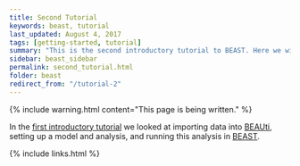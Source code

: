 ```yaml
---
title: Second Tutorial
keywords: beast, tutorial
last_updated: August 4, 2017
tags: [getting-started, tutorial]
summary: "This is the second introductory tutorial to BEAST. Here we will continue the analysis from the first tutorial looking at the output, diagnosing problems and summarising the results. This tutorial will introduce some of the utilities packaged with BEAST, logcombiner and treeannotator, as well as the external applications, Tracer and FigTree."
sidebar: beast_sidebar
permalink: second_tutorial.html
folder: beast
redirect_from: "/tutorial-2"
---
```


{% include warning.html content="This page is being written." %}

In the [first introductory tutorial](first_tutorial) we looked at importing data into [BEAUti](beauti), setting up a model and analysis, and running this analysis in [BEAST](beast).
 
{% include links.html %}
